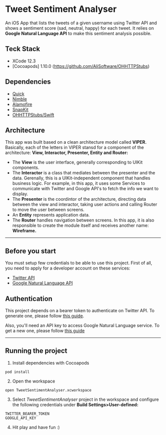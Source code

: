 # Tweet Sentiment Analyser

An iOS App that lists the tweets of a given username using Twitter API and shows a sentiment score (sad, neutral, happy) for each tweet. It relies on **Google Natural Language API** to make this sentiment analysis possible.

## Teck Stack
- XCode 12.3
- [Cocoapods] 1.10.0 (https://github.com/AliSoftware/OHHTTPStubs)

## Dependencies
- [Quick](https://github.com/Quick/Quick)
- [Nimble](https://github.com/Quick/Nimble)
- [Alamofire](https://github.com/Alamofire/Alamofire)
- [SnapKit](https://github.com/SnapKit/SnapKit)
- [OHHTTPStubs/Swift](https://github.com/AliSoftware/OHHTTPStubs)

## Architecture
This app was built based on a clean architecture model called **VIPER.** Basically, each of the letters in VIPER stansd for a component of the architecture: **View, Interactor, Presenter, Entity and Router:**

- The **View** is the user interface, generally corresponding to UIKit components.
- The **Interactor** is a class that mediates between the presenter and the data. Gerenally, this is a UIKit-independent component that handles business logic. For example, in this app, it uses some Services to communicate with Twitter and Google API's to fetch the info we want to display.
- The **Presenter** is the coordintor of the architecture, directing data between the view and interactor, taking user actions and calling Router to move the user between screens.
- An **Entity** represents application data.
- The **Router** handles navigation between screens. In this app, it is also responsible to create the module itself and receives another name: **Wireframe.**

---
## Before you start
You must setup few credentials to be able to use this project. First of all, you need to apply for a developer account on these services:
- [Twitter API](https://developer.twitter.com/en/apply-for-access)
- [Google Natural Language API](https://cloud.google.com/natural-language/)

## Authentication
This project depends on a bearer token to authenticate on Twitter API. To generate one, please follow [this guide](https://developer.twitter.com/en/docs/authentication/oauth-2-0/bearer-tokens).

Also, you'll need an API key to access Google Natural Language service. To get a new one, please follow [this guide](https://cloud.google.com/natural-language/docs/setup)

---
## Running the project
1. Install dependencies with Cocoapods
```shell
pod install
```
2. Open the workspace
```shell
open TweetSentimentAnalyser.xcworkspace
```
3. Select *TweetSentimentAnalyser* project in the workspace and configure the following credentials under **Build Settings>User-defined:**
```shell
TWITTER_BEARER_TOKEN
GOOGLE_API_KEY
```
4. Hit play and have fun :)